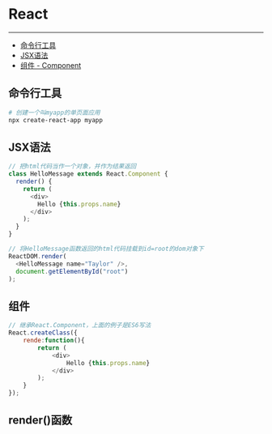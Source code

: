 # React

---

* [命令行工具](#命令行工具)
* [JSX语法](#jsx语法)
* [组件 - Component](#组件)

## 命令行工具

```bash
# 创建一个叫myapp的单页面应用
npx create-react-app myapp
```

## JSX语法

```JavaScript
// 把html代码当作一个对象，并作为结果返回
class HelloMessage extends React.Component {
  render() {
    return (
      <div>
        Hello {this.props.name}
      </div>
    );
  }
}

// 将HelloMessage函数返回的html代码挂载到id=root的dom对象下
ReactDOM.render(
  <HelloMessage name="Taylor" />,
  document.getElementById("root")
);
```

## 组件

```JavaScript
// 继承React.Component，上面的例子是ES6写法
React.createClass({
    rende:function(){
        return (
            <div>
                Hello {this.props.name}
            </div>
        );
    }
});
```

## render\(\)函数



